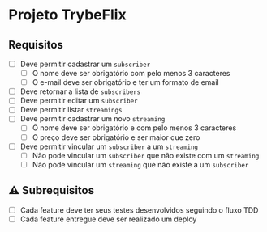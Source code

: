 # Projeto TrybeFlix

## Requisitos

- [ ] Deve permitir cadastrar um `subscriber`
  - [ ] O nome deve ser obrigatório com pelo menos 3 caracteres
  - [ ] O e-mail deve ser obrigatório e ter um formato de email
- [ ] Deve retornar a lista de `subscribers`
- [ ] Deve permitir editar um `subscriber`
- [ ] Deve permitir listar `streamings`
- [ ] Deve permitir cadastrar um novo `streaming`
  - [ ] O nome deve ser obrigatório e com pelo menos 3 caracteres
  - [ ] O preço deve ser obrigatório e ser maior que zero
- [ ] Deve permitir vincular um `subscriber` a um `streaming`
  - [ ] Não pode vincular um `subscriber` que não existe com um `streaming`
  - [ ] Não pode vincular um `streaming` que não existe a um `subscriber`

## ⚠️ Subrequisitos

- [ ] Cada feature deve ter seus testes desenvolvidos seguindo o fluxo TDD
- [ ] Cada feature entregue deve ser realizado um deploy
